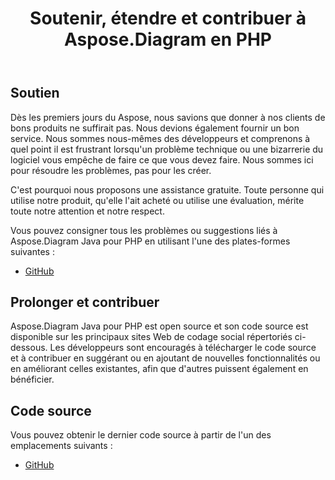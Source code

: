 ﻿---
title: Soutenir, étendre et contribuer à Aspose.Diagram en PHP
type: docs
weight: 30
url: /fr/java/support-extend-and-contribute-to-aspose-diagram-in-php/
---
## **Soutien**
Dès les premiers jours du Aspose, nous savions que donner à nos clients de bons produits ne suffirait pas. Nous devions également fournir un bon service. Nous sommes nous-mêmes des développeurs et comprenons à quel point il est frustrant lorsqu'un problème technique ou une bizarrerie du logiciel vous empêche de faire ce que vous devez faire. Nous sommes ici pour résoudre les problèmes, pas pour les créer.

C'est pourquoi nous proposons une assistance gratuite. Toute personne qui utilise notre produit, qu'elle l'ait acheté ou utilise une évaluation, mérite toute notre attention et notre respect.

Vous pouvez consigner tous les problèmes ou suggestions liés à Aspose.Diagram Java pour PHP en utilisant l'une des plates-formes suivantes :

- [GitHub](https://github.com/asposediagram/Aspose.Diagram-for-Java/issues)
## **Prolonger et contribuer**
Aspose.Diagram Java pour PHP est open source et son code source est disponible sur les principaux sites Web de codage social répertoriés ci-dessous. Les développeurs sont encouragés à télécharger le code source et à contribuer en suggérant ou en ajoutant de nouvelles fonctionnalités ou en améliorant celles existantes, afin que d'autres puissent également en bénéficier.
## **Code source**
Vous pouvez obtenir le dernier code source à partir de l'un des emplacements suivants :

- [GitHub](https://github.com/asposediagram/Aspose.Diagram-for-Java/tree/master/Plugins/Aspose_Diagram_Java_for_PHP)

